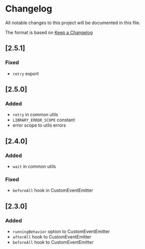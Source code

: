 # Changelog

All notable changes to this project will be documented in this file.

The format is based on [Keep a Changelog](https://keepachangelog.com/en/1.1.0/)

## [2.5.1]

### Fixed

- `retry` export

## [2.5.0]

### Added

- `retry` in common utils
- `LIBRARY_ERROR_SCOPE` constant
- error scope to utils errors

## [2.4.0]

### Added

- `wait` in common utils

### Fixed

- `beforeAll` hook in CustomEventEmitter

## [2.3.0]

### Added

- `runningBehavior` option to CustomEventEmitter
- `afterAll` hook to CustomEventEmitter
- `beforeAll` hook to CustomEventEmitter
